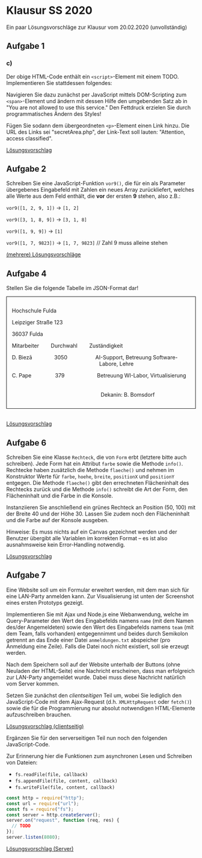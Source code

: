 <style>
    #ex4 {
        border: 1px solid black;
        padding: 1em;
    }
</style>

# Klausur SS 2020

Ein paar Lösungsvorschläge zur Klausur vom 20.02.2020 (unvollständig)

## Aufgabe 1

### c)

Der obige HTML-Code enthält ein `<script>`-Element mit einem TODO. Implementieren Sie stattdessen folgendes:

Navigieren Sie dazu zunächst per JavaScript mittels DOM-Scripting zum `<span>`-Element und ändern mit dessen Hilfe den umgebenden Satz ab in "You are not allowed to use this service." Den Fettdruck erzielen Sie durch programmatisches Ändern des Styles!

Fügen Sie sodann dem übergeordneten `<p>`-Element einen Link hinzu. Die URL des Links sei "secretArea.php", der Link-Text soll lauten: "Attention, access classified".

[Lösungsvorschlag](./aufgabe-01.html)

## Aufgabe 2

Schreiben Sie eine JavaScript-Funktion `vor9()`, die für ein als Parameter übergebenes Eingabefeld mit Zahlen ein neues Array zurückliefert, welches alle Werte aus dem Feld enthält, die **vor** der ersten **9** stehen, also z.B.:

`vor9([1, 2, 9, 1])` &rarr; `[1, 2]`

`vor9([3, 1, 8, 9])` &rarr; `[3, 1, 8]`

`vor9([1, 9, 9])` &rarr; `[1]`

`vor9([1, 7, 9823])` &rarr; `[1, 7, 9823]` // Zahl 9 muss alleine stehen

[(mehrere) Lösungsvorschläge](./aufgabe-02.js)

## Aufgabe 4

Stellen Sie die folgende Tabelle im JSON-Format dar!

<div id="ex4">

Hochschule Fulda

Leipziger Straße 123

36037 Fulda

Mitarbeiter &nbsp;&nbsp;&nbsp;&nbsp;&nbsp;&nbsp; Durchwahl &nbsp;&nbsp;&nbsp;&nbsp;&nbsp;&nbsp; Zuständigkeit

D. Biezā &nbsp;&nbsp;&nbsp;&nbsp;&nbsp;&nbsp;&nbsp;&nbsp;&nbsp;&nbsp;&nbsp;&nbsp;&nbsp; 3050 &nbsp;&nbsp;&nbsp;&nbsp;&nbsp;&nbsp;&nbsp;&nbsp;&nbsp;&nbsp;&nbsp;&nbsp;&nbsp;&nbsp;&nbsp;&nbsp;&nbsp; AI-Support, Betreuung Software-
&nbsp;&nbsp;&nbsp;&nbsp;&nbsp;&nbsp;&nbsp;&nbsp;&nbsp;&nbsp;&nbsp;&nbsp;&nbsp;&nbsp;&nbsp;&nbsp;&nbsp;&nbsp;&nbsp;&nbsp;&nbsp;&nbsp;&nbsp;&nbsp;&nbsp;&nbsp;&nbsp;&nbsp;&nbsp;&nbsp;&nbsp;&nbsp;&nbsp;&nbsp;&nbsp;&nbsp;&nbsp;&nbsp;&nbsp;&nbsp;&nbsp;&nbsp;&nbsp;&nbsp;&nbsp;&nbsp;&nbsp;&nbsp;&nbsp;&nbsp;&nbsp;&nbsp;&nbsp;&nbsp;&nbsp;&nbsp;&nbsp;&nbsp; Labore, Lehre

C. Pape &nbsp;&nbsp;&nbsp;&nbsp;&nbsp;&nbsp;&nbsp;&nbsp;&nbsp;&nbsp;&nbsp;&nbsp;&nbsp;&nbsp; 379 &nbsp;&nbsp;&nbsp;&nbsp;&nbsp;&nbsp;&nbsp;&nbsp;&nbsp;&nbsp;&nbsp;&nbsp;&nbsp;&nbsp;&nbsp;&nbsp;&nbsp;&nbsp;&nbsp;&nbsp; Betreuung WI-Labor, Virtualisierung
<br/>
<br/>
<br/>
&nbsp;&nbsp;&nbsp;&nbsp;&nbsp;&nbsp;&nbsp;&nbsp;&nbsp;&nbsp;&nbsp;&nbsp;&nbsp;&nbsp;&nbsp;&nbsp;&nbsp;&nbsp;&nbsp;&nbsp;&nbsp;&nbsp;&nbsp;&nbsp;&nbsp;&nbsp;&nbsp;&nbsp;&nbsp;&nbsp;&nbsp;&nbsp;&nbsp;&nbsp;&nbsp;&nbsp;&nbsp;&nbsp;&nbsp;&nbsp;&nbsp;&nbsp;&nbsp;&nbsp;&nbsp;&nbsp;&nbsp;&nbsp;&nbsp;&nbsp;&nbsp;&nbsp;&nbsp;&nbsp;&nbsp;&nbsp;&nbsp;&nbsp;&nbsp; Dekanin: B. Bomsdorf

</div>
<br/>

[Lösungsvorschlag](./aufgabe-04.json)

## Aufgabe 6

Schreiben Sie eine Klasse `Rechteck`, die von `Form` erbt (letztere bitte auch schreiben). Jede Form hat ein Attribut `farbe` sowie die Methode `info()`. Rechtecke haben zusätzlich die Methode `flaeche()` und nehmen im Konstruktor Werte für `farbe`, `hoehe`, `breite`, `positionX` und `positionY` entgegen. Die Methode `flaeche()` gibt den errechneten
Flächeninhalt des Rechtecks zurück und die Methode `info()` schreibt die Art der Form, den Flächeninhalt und die Farbe in die Konsole.

Instanziieren Sie anschließend ein grünes Rechteck an Position (50, 100) mit der Breite 40 und der Höhe 30. Lassen Sie zudem noch den Flächeninhalt und die Farbe auf der Konsole ausgeben.

Hinweise: Es muss nichts auf ein Canvas gezeichnet werden und der Benutzer übergibt alle Variablen im korrekten Format – es ist also ausnahmsweise kein Error-Handling notwendig.

[Lösungsvorschlag](aufgabe-06.js)

## Aufgabe 7

Eine Website soll um ein Formular erweitert werden, mit dem man sich für eine LAN-Party anmelden kann. Zur Visualisierung ist unten der Screenshot eines ersten Prototyps gezeigt.

Implementieren Sie mit Ajax und Node.js eine Webanwendung, welche im Query-Parameter den Wert des Eingabefelds namens `name` (mit dem Namen des/der Angemeldeten) sowie den Wert des Eingabefelds namens `team` (mit dem Team, falls vorhanden) entgegennimmt und beides durch Semikolon getrennt an das Ende einer Datei `anmeldungen.txt` abspeicher (pro Anmeldung eine Zeile). Falls die Datei noch nicht existiert, soll sie erzeugt werden.

Nach dem Speichern soll auf der Website unterhalb der Buttons (ohne Neuladen der HTML-Seite) eine Nachricht erscheinen, dass man erfolgreich zur LAN-Party angemeldet wurde. Dabei muss diese Nachricht natürlich vom Server kommen.

Setzen Sie zunächst den _clientseitigen_ Teil um, wobei Sie lediglich den JavaScript-Code mit dem Ajax-Request (d.h. `XMLHttpRequest` oder `fetch()`) sowie die für die Programmierung nur absolut notwendigen HTML-Elemente aufzuschreiben brauchen.

[Lösungsvorschlag (clientseitig)](./aufgabe-07.html)

Ergänzen Sie für den serverseitigen Teil nun noch den folgenden JavaScript-Code.

Zur Erinnerung hier die Funktionen zum asynchronen Lesen und Schreiben von Dateien:

- `fs.readFile(file, callback)`
- `fs.appendFile(file, content, callback)`
- `fs.writeFile(file, content, callback)`

```javascript
const http = require("http");
const url = require("url");
const fs = require("fs");
const server = http.createServer();
server.on("request", function (req, res) {
  // TODO
});
server.listen(8080);
```

[Lösungsvorschlag (Server)](./aufgabe-07-server.js)
